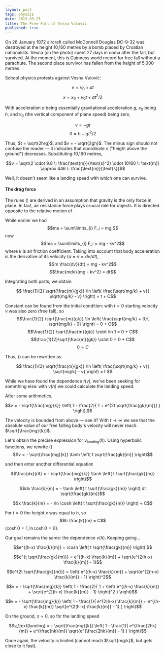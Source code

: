 ```yaml
---
layout: post
tags: physics
date: 2019-03-23
title: The Free Fall of Vesna Vulović
published: true
---
```




On 26 January 1972 aircraft called McDonnell Douglas DC-9-32 was destroyed at the height 10,160 metres by a bomb placed by Croatian nationalists. Vesna (on the photo) spent 27 days in coma after the fall, but survived. At the moment, this is Guinness world record for free fall without a parachute. The second place survivor has fallen from the height of 5,000 metres.

<!--more-->

School physics protests against Vesna Vulović:

$$v = v_0 + at$$ $$x = x_0 + v_0 t + at^2/2$$

With acceleration $a$ being essentially gravitational acceleration $g$,  $x_0$ being $h$, and $v_0$ (the vertical component of plane speed) being zero, 

$$v = -gt$$ $$0 = h - gt^2/2 $$

Thus, $t = \sqrt{2h/g}$, and $v = - \sqrt{2gh}$. The minus sign should not confuse the reader — it indicates that coordinate $x$ ("height above the ground") decreases. Substituting 10,160 metres,

$$v = \sqrt{2 \cdot 9.8 \: \frac{\text{m}}{\text{s}^2} \cdot 10160 \: \text{m}} \approx 446 \: \frac{\text{m}}{\text{s}}$$

Well, it doesn't seem like a landing speed with which one can survive.

#### The drag force

The rules () are derived in an assumption that gravity is the only force in place. In fact, air resistance force plays crucial role for objects. It is directed opposite to the relative motion of .

While earlier we had $$ma = \sum\limits_{i} F_i = mg,$$ now $$ma = \sum\limits_{i} F_i = mg - kv^2$$
 where $k$ is air friction coefficient. Taking into account that body acceleration is the derivative of its velocity ($a = \dot v = dv/dt$), $$m \frac{dv}{dt} = mg - kv^2$$ $$\frac{mdv}{mg - kv^2} = dt$$

Integrating both parts, we obtain

$$ \frac{1}{2} \sqrt{\frac{m}{gk}}  \ln \left( \frac{\sqrt{mg/k} + v}{ \sqrt{mg/k} - v} \right) = t + C$$

Constant can be found from the initial condition: with $t=0$ starting velocity $v$ was also zero (free fall),  so
$$\frac{1}{2} \sqrt{\frac{m}{gk}}  \ln \left( \frac{\sqrt{mg/k} + 0}{ \sqrt{mg/k} - 0} \right) = 0 + C$$
$$\frac{1}{2} \sqrt{\frac{m}{gk}} \cdot \ln 1 = 0 + C$$
$$\frac{1}{2}\sqrt{\frac{m}{gk}} \cdot 0 = 0 + C$$
$$  0 = C$$

Thus, () can be rewritten as

$$ \frac{1}{2} \sqrt{\frac{m}{gk}}  \ln \left( \frac{\sqrt{mg/k} + v}{ \sqrt{mg/k} - v} \right) = t $$

While we have found the dependence $t(v)$, we've been seeking for something else: with $v(h)$ we could calculate the landing speed. 

After some arithmetics,

$$v = - \sqrt{\frac{mg}{k}} \left( 1 -    \frac{2}{ 1 + e^{2t \sqrt{\frac{gk}{m}}} } \right),$$

The velocity is bounded from above — see it? With $t \to \infty$ we see that the absolute value of our free falling body's velocity will never reach $\sqrt{\frac{mg}{k}}$.

Let's obtain the precise expression for $v_\text{landing} (h)$. Using hyperbolic functions, we rewrite ()
$$v = - \sqrt{\frac{mg}{k}} \tanh \left( t \sqrt{\frac{gk}{m}} \right)$$

and then enter another differential equation

$$\frac{dx}{dt} = - \sqrt{\frac{mg}{k}} \tanh \left( t \sqrt{\frac{gk}{m}} \right)$$

$$dx \frac{k}{m} = - \tanh \left( t \sqrt{\frac{gk}{m}} \right) dt \sqrt{\frac{gk}{m}}$$

$$x \frac{k}{m} = - \ln \cosh \left( t \sqrt{\frac{gk}{m}} \right)  + C$$

For $t = 0$ the height $x$ was equal to $h$, so $$h \frac{k}{m} = C$$ ($\cosh 0 = 1, \ln \cosh 0 = 0$).

Our goal remains the same: the dependence $v(h)$. Keeping going...

$$e^{(h-x) \frac{k}{m}} = \cosh \left( t \sqrt{\frac{gk}{m}} \right)  $$

$$e^{t \sqrt{\frac{gk}{m}}} = e^{(h-x) \frac{k}{m}} + \sqrt{e^{2(h-x) \frac{k}{m}} - 1}$$ 

$$e^{2t \sqrt{\frac{gk}{m}}} = \left( e^{(h-x) \frac{k}{m}} + \sqrt{e^{2(h-x) \frac{k}{m}} - 1} \right)^2$$

$$v = - \sqrt{\frac{mg}{k}} \left( 1 -    \frac{2}{ 1 + \left( e^{(h-x) \frac{k}{m}} + \sqrt{e^{2(h-x) \frac{k}{m}} - 1} \right)^2 } \right)$$

$$v = - \sqrt{\frac{mg}{k}} \left( 1 -    \frac{1}{ e^{2(h-x) \frac{k}{m}}  +  e^{(h-x) \frac{k}{m}} \sqrt{e^{2(h-x) \frac{k}{m}} - 1}  } \right)$$

On the ground, $x=0$, so for the landing speed

$$v_\text{landing} = - \sqrt{\frac{mg}{k}} \left( 1 -    \frac{1}{ e^{\frac{2hk}{m}}  +  e^{\frac{hk}{m}} \sqrt{e^{\frac{2hk}{m}} - 1}  } \right)$$

Once again, the velocity is limited (cannot reach $\sqrt{mg/k}$, but gets close to it fast).

